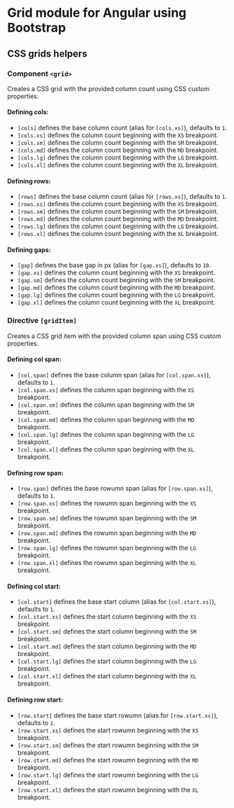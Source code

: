 # Grid module for Angular using Bootstrap

## CSS grids helpers

### Component `<grid>`
Creates a CSS grid with the provided column count using CSS custom properties.

#### Defining cols:
* `[cols]` defines the base column count (alias for `[cols.xs]`), defaults to `1`.
* `[cols.xs]` defines the column count beginning with the `XS` breakpoint.
* `[cols.sm]` defines the column count beginning with the `SM` breakpoint.
* `[cols.md]` defines the column count beginning with the `MD` breakpoint.
* `[cols.lg]` defines the column count beginning with the `LG` breakpoint.
* `[cols.xl]` defines the column count beginning with the `XL` breakpoint.

#### Defining rows:
* `[rows]` defines the base column count (alias for `[rows.xs]`), defaults to `1`.
* `[rows.xs]` defines the column count beginning with the `XS` breakpoint.
* `[rows.sm]` defines the column count beginning with the `SM` breakpoint.
* `[rows.md]` defines the column count beginning with the `MD` breakpoint.
* `[rows.lg]` defines the column count beginning with the `LG` breakpoint.
* `[rows.xl]` defines the column count beginning with the `XL` breakpoint.

#### Defining gaps:
* `[gap]` defines the base gap in px (alias for `[gap.xs]`), defaults to `10`.
* `[gap.xs]` defines the column count beginning with the `XS` breakpoint.
* `[gap.sm]` defines the column count beginning with the `SM` breakpoint.
* `[gap.md]` defines the column count beginning with the `MD` breakpoint.
* `[gap.lg]` defines the column count beginning with the `LG` breakpoint.
* `[gap.xl]` defines the column count beginning with the `XL` breakpoint.

### Directive `[gridItem]`
Creates a CSS grid item with the provided column span using CSS custom properties.

#### Defining col span:
* `[col.span]` defines the base column span (alias for `[col.span.xs]`), defaults to `1`.
* `[col.span.xs]` defines the column span beginning with the `XS` breakpoint.
* `[col.span.sm]` defines the column span beginning with the `SM` breakpoint.
* `[col.span.md]` defines the column span beginning with the `MD` breakpoint.
* `[col.span.lg]` defines the column span beginning with the `LG` breakpoint.
* `[col.span.xl]` defines the column span beginning with the `XL` breakpoint.

#### Defining row span:
* `[row.span]` defines the base rowumn span (alias for `[row.span.xs]`), defaults to `1`.
* `[row.span.xs]` defines the rowumn span beginning with the `XS` breakpoint.
* `[row.span.sm]` defines the rowumn span beginning with the `SM` breakpoint.
* `[row.span.md]` defines the rowumn span beginning with the `MD` breakpoint.
* `[row.span.lg]` defines the rowumn span beginning with the `LG` breakpoint.
* `[row.span.xl]` defines the rowumn span beginning with the `XL` breakpoint.

#### Defining col start:
* `[col.start]` defines the base start column (alias for `[col.start.xs]`), defaults to `1`.
* `[col.start.xs]` defines the start column beginning with the `XS` breakpoint.
* `[col.start.sm]` defines the start column beginning with the `SM` breakpoint.
* `[col.start.md]` defines the start column beginning with the `MD` breakpoint.
* `[col.start.lg]` defines the start column beginning with the `LG` breakpoint.
* `[col.start.xl]` defines the start column beginning with the `XL` breakpoint.

#### Defining row start:
* `[row.start]` defines the base start rowumn (alias for `[row.start.xs]`), defaults to `1`.
* `[row.start.xs]` defines the start rowumn beginning with the `XS` breakpoint.
* `[row.start.sm]` defines the start rowumn beginning with the `SM` breakpoint.
* `[row.start.md]` defines the start rowumn beginning with the `MD` breakpoint.
* `[row.start.lg]` defines the start rowumn beginning with the `LG` breakpoint.
* `[row.start.xl]` defines the start rowumn beginning with the `XL` breakpoint.
